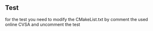## Test
for the test you need to modify the CMakeList.txt by comment the used online CVSA and uncomment the test